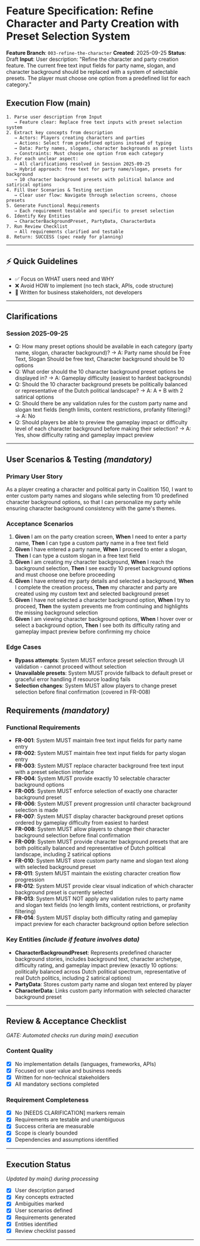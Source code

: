 # Feature Specification: Refine Character and Party Creation with Preset Selection System

**Feature Branch**: `003-refine-the-character`
**Created**: 2025-09-25
**Status**: Draft
**Input**: User description: "Refine the character and party creation feature. The current free text input fields for party name, slogan, and character background should be replaced with a system of selectable presets. The player must choose one option from a predefined list for each category."

## Execution Flow (main)
```
1. Parse user description from Input
   → Feature clear: Replace free text inputs with preset selection system
2. Extract key concepts from description
   → Actors: Players creating characters and parties
   → Actions: Select from predefined options instead of typing
   → Data: Party names, slogans, character backgrounds as preset lists
   → Constraints: Must choose one option from each category
3. For each unclear aspect:
   → All clarifications resolved in Session 2025-09-25
   → Hybrid approach: free text for party name/slogan, presets for background
   → 10 character background presets with political balance and satirical options
4. Fill User Scenarios & Testing section
   → Clear user flow: Navigate through selection screens, choose presets
5. Generate Functional Requirements
   → Each requirement testable and specific to preset selection
6. Identify Key Entities
   → CharacterBackgroundPreset, PartyData, CharacterData
7. Run Review Checklist
   → All requirements clarified and testable
8. Return: SUCCESS (spec ready for planning)
```

---

## ⚡ Quick Guidelines
- ✅ Focus on WHAT users need and WHY
- ❌ Avoid HOW to implement (no tech stack, APIs, code structure)
- 👥 Written for business stakeholders, not developers

---

## Clarifications

### Session 2025-09-25
- Q: How many preset options should be available in each category (party name, slogan, character background)? → A: Party name should be Free Text, Slogan Should be free text, Character background should be 10 options
- Q: What order should the 10 character background preset options be displayed in? → A: Gameplay difficulty (easiest to hardest backgrounds)
- Q: Should the 10 character background presets be politically balanced or representative of the Dutch political landscape? → A: A + B with 2 satirical options
- Q: Should there be any validation rules for the custom party name and slogan text fields (length limits, content restrictions, profanity filtering)? → A: No
- Q: Should players be able to preview the gameplay impact or difficulty level of each character background before making their selection? → A: Yes, show difficulty rating and gameplay impact preview

---

## User Scenarios & Testing *(mandatory)*

### Primary User Story
As a player creating a character and political party in Coalition 150, I want to enter custom party names and slogans while selecting from 10 predefined character background options, so that I can personalize my party while ensuring character background consistency with the game's themes.

### Acceptance Scenarios
1. **Given** I am on the party creation screen, **When** I need to enter a party name, **Then** I can type a custom party name in a free text field
2. **Given** I have entered a party name, **When** I proceed to enter a slogan, **Then** I can type a custom slogan in a free text field
3. **Given** I am creating my character background, **When** I reach the background selection, **Then** I see exactly 10 preset background options and must choose one before proceeding
4. **Given** I have entered my party details and selected a background, **When** I complete the creation process, **Then** my character and party are created using my custom text and selected background preset
5. **Given** I have not selected a character background option, **When** I try to proceed, **Then** the system prevents me from continuing and highlights the missing background selection
6. **Given** I am viewing character background options, **When** I hover over or select a background option, **Then** I see both its difficulty rating and gameplay impact preview before confirming my choice

### Edge Cases
- **Bypass attempts**: System MUST enforce preset selection through UI validation - cannot proceed without selection
- **Unavailable presets**: System MUST provide fallback to default preset or graceful error handling if resource loading fails
- **Selection changes**: System MUST allow players to change preset selection before final confirmation (covered in FR-008)

## Requirements *(mandatory)*

### Functional Requirements
- **FR-001**: System MUST maintain free text input fields for party name entry
- **FR-002**: System MUST maintain free text input fields for party slogan entry
- **FR-003**: System MUST replace character background free text input with a preset selection interface
- **FR-004**: System MUST provide exactly 10 selectable character background options
- **FR-005**: System MUST enforce selection of exactly one character background preset
- **FR-006**: System MUST prevent progression until character background selection is made
- **FR-007**: System MUST display character background preset options ordered by gameplay difficulty from easiest to hardest
- **FR-008**: System MUST allow players to change their character background selection before final confirmation
- **FR-009**: System MUST provide character background presets that are both politically balanced and representative of Dutch political landscape, including 2 satirical options
- **FR-010**: System MUST store custom party name and slogan text along with selected background preset
- **FR-011**: System MUST maintain the existing character creation flow progression
- **FR-012**: System MUST provide clear visual indication of which character background preset is currently selected
- **FR-013**: System MUST NOT apply any validation rules to party name and slogan text fields (no length limits, content restrictions, or profanity filtering)
- **FR-014**: System MUST display both difficulty rating and gameplay impact preview for each character background option before selection

### Key Entities *(include if feature involves data)*
- **CharacterBackgroundPreset**: Represents predefined character background stories, includes background text, character archetype, difficulty rating, and gameplay impact preview (exactly 10 options: politically balanced across Dutch political spectrum, representative of real Dutch politics, including 2 satirical options)
- **PartyData**: Stores custom party name and slogan text entered by player
- **CharacterData**: Links custom party information with selected character background preset

---

## Review & Acceptance Checklist
*GATE: Automated checks run during main() execution*

### Content Quality
- [x] No implementation details (languages, frameworks, APIs)
- [x] Focused on user value and business needs
- [x] Written for non-technical stakeholders
- [x] All mandatory sections completed

### Requirement Completeness
- [x] No [NEEDS CLARIFICATION] markers remain
- [x] Requirements are testable and unambiguous
- [x] Success criteria are measurable
- [x] Scope is clearly bounded
- [x] Dependencies and assumptions identified

---

## Execution Status
*Updated by main() during processing*

- [x] User description parsed
- [x] Key concepts extracted
- [x] Ambiguities marked
- [x] User scenarios defined
- [x] Requirements generated
- [x] Entities identified
- [x] Review checklist passed

---